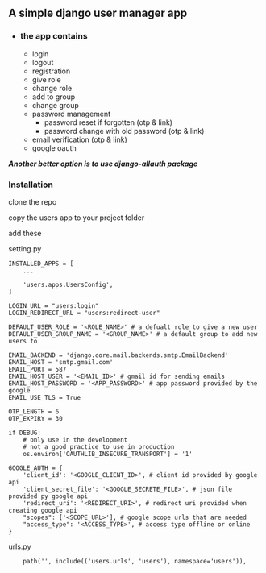 ## A simple django user manager app 
- ### the app contains
  - login
  - logout
  - registration
  - give role
  - change role
  - add to group
  - change group
  - password management
    - password reset if forgotten (otp & link)
    - password change with old password (otp & link)
  - email verification (otp & link)
  - google oauth

*__Another better option is to use django-allauth package__*

### Installation

clone the repo

copy the users app to your project folder

add these

setting.py

```angular2html
INSTALLED_APPS = [
    ...

    'users.apps.UsersConfig',
]
```

```angular2html
LOGIN_URL = "users:login"
LOGIN_REDIRECT_URL = "users:redirect-user"
```

```angular2html
DEFAULT_USER_ROLE = '<ROLE_NAME>' # a defualt role to give a new user
DEFAULT_USER_GROUP_NAME = '<GROUP_NAME>' # a default group to add new users to
```

```commandline
EMAIL_BACKEND = 'django.core.mail.backends.smtp.EmailBackend'
EMAIL_HOST = 'smtp.gmail.com'
EMAIL_PORT = 587
EMAIL_HOST_USER = '<EMAIL_ID>' # gmail id for sending emails
EMAIL_HOST_PASSWORD = '<APP_PASSWORD>' # app password provided by the google
EMAIL_USE_TLS = True
```

```angular2html
OTP_LENGTH = 6
OTP_EXPIRY = 30
```

```angular2html
if DEBUG:
    # only use in the development
    # not a good practice to use in production
    os.environ['OAUTHLIB_INSECURE_TRANSPORT'] = '1'

GOOGLE_AUTH = {
    'client_id': '<GOOGLE_CLIENT_ID>', # client id provided by google api
    'client_secret_file': '<GOOGLE_SECRETE_FILE>', # json file provided py google api
    'redirect_uri': '<REDIRECT_URI>', # redirect uri provided when creating google api
    "scopes": ['<SCOPE_URL>'], # google scope urls that are needed
    "access_type": '<ACCESS_TYPE>', # access type offline or online
}
```

urls.py

```commandline
    path('', include(('users.urls', 'users'), namespace='users')),
```
